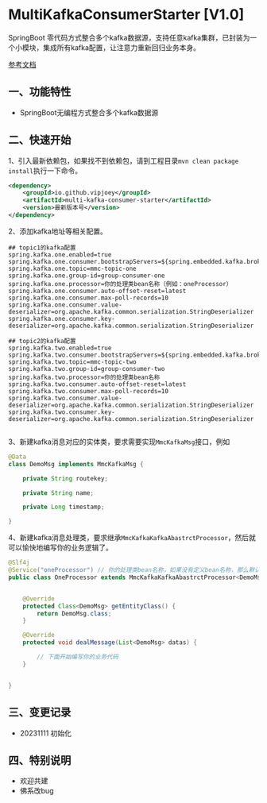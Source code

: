 # MultiKafkaConsumerStarter [V1.0]
SpringBoot 零代码方式整合多个kafka数据源，支持任意kafka集群，已封装为一个小模块，集成所有kafka配置，让注意力重新回归业务本身。

[参考文档](http://t.csdnimg.cn/SHwBF)

## 一、功能特性

* SpringBoot无编程方式整合多个kafka数据源

## 二、快速开始

1、引入最新依赖包，如果找不到依赖包，请到工程目录```mvn clean package install```执行一下命令。
```xml
<dependency>
    <groupId>io.github.vipjoey</groupId>
    <artifactId>multi-kafka-consumer-starter</artifactId>
    <version>最新版本号</version>
</dependency>

```

2、添加kafka地址等相关配置。
```properties
## topic1的kafka配置
spring.kafka.one.enabled=true
spring.kafka.one.consumer.bootstrapServers=${spring.embedded.kafka.brokers}
spring.kafka.one.topic=mmc-topic-one
spring.kafka.one.group-id=group-consumer-one
spring.kafka.one.processor=你的处理类bean名称（例如：oneProcessor）
spring.kafka.one.consumer.auto-offset-reset=latest
spring.kafka.one.consumer.max-poll-records=10
spring.kafka.one.consumer.value-deserializer=org.apache.kafka.common.serialization.StringDeserializer
spring.kafka.one.consumer.key-deserializer=org.apache.kafka.common.serialization.StringDeserializer

## topic2的kafka配置
spring.kafka.two.enabled=true
spring.kafka.two.consumer.bootstrapServers=${spring.embedded.kafka.brokers}
spring.kafka.two.topic=mmc-topic-two
spring.kafka.two.group-id=group-consumer-two
spring.kafka.two.processor=你的处理类bean名称
spring.kafka.two.consumer.auto-offset-reset=latest
spring.kafka.two.consumer.max-poll-records=10
spring.kafka.two.consumer.value-deserializer=org.apache.kafka.common.serialization.StringDeserializer
spring.kafka.two.consumer.key-deserializer=org.apache.kafka.common.serialization.StringDeserializer


```

3、新建kafka消息对应的实体类，要求需要实现`MmcKafkaMsg`接口，例如
```java
@Data
class DemoMsg implements MmcKafkaMsg {

    private String routekey;

    private String name;

    private Long timestamp;

}

```

4、新建kafka消息处理类，要求继承`MmcKafkaKafkaAbastrctProcessor`，然后就可以愉快地编写你的业务逻辑了。
```java
@Slf4j
@Service("oneProcessor") // 你的处理类bean名称，如果没有定义bean名称，那么默认就是首字母缩写的类名称
public class OneProcessor extends MmcKafkaKafkaAbastrctProcessor<DemoMsg> {


    @Override
    protected Class<DemoMsg> getEntityClass() {
        return DemoMsg.class;
    }

    @Override
    protected void dealMessage(List<DemoMsg> datas) {

        // 下面开始编写你的业务代码
    }


}
```

## 三、变更记录

* 20231111  初始化


## 四、特别说明

* 欢迎共建
* 佛系改bug